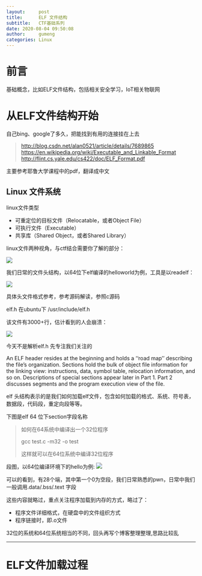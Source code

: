 ```yaml
---
layout:     post
title:      ELF 文件结构
subtitle:   CTF基础系列
date: 2020-08-04 09:50:08
author:     gumeng
categories: Linux
---
```


# 前言

基础概念，比如ELF文件结构，包括相关安全学习，IoT相关物联网

# 从ELF文件结构开始

自己bing、google了多久，把能找到有用的连接挂在上去

>http://blog.csdn.net/alan0521/article/details/7689865
>https://en.wikipedia.org/wiki/Executable_and_Linkable_Format
>http://flint.cs.yale.edu/cs422/doc/ELF_Format.pdf


主要参考耶鲁大学课程中的pdf，翻译成中文

## Linux 文件系统

linux文件类型

- 可重定位的目标文件（Relocatable，或者Object File）
- 可执行文件（Executable）
- 共享库（Shared Object，或者Shared Library）

linux文件两种视角，与ctf结合需要你了解的部分：

![](http://i.imgur.com/JbotCkK.png)

我们日常的文件头结构，以64位下elf编译的helloworld为例，工具是以readelf：

![](http://i.imgur.com/3LcpwS1.png)

具体头文件格式参考，参考源码解读，参照c源码

elf.h 在ubuntu下 /usr/include/elf.h

该文件有3000+行，估计看到的人会崩溃：

![](http://i.imgur.com/7QtLFBP.png)

今天不是解析elf.h 先专注我们关注的


An ELF header resides at the beginning and holds a ‘‘road map’’ describing the file’s organization. Sections hold the bulk of object file information for the linking view: instructions, data, symbol table, relocation information, and so on. Descriptions of special sections appear later in Part 1. Part 2 discusses segments and the program execution view of the file.

elf 头结构表示的是我们如何加载elf文件，包含如何加载的格式、系统、符号表，数据段，代码段，重定向段等等。

下图是elf 64 位下section字段名称

> 
> 如何在64系统中编译出一个32位程序
> 
> gcc test.c -m32 -o test 
> 
> 这样就可以在64位系统中编译32位程序

段图，以64位编译环境下的hello为例:
![](http://i.imgur.com/FJHtUrs.png)

可以的看到，有28个端，其中第一个0为空段，我们日常熟悉的pwn，日常中我们一般调用.data/.bss/.text 字段

这些内容就略过，重点关注程序加载到内存的方式，略过了：

- 程序文件详细格式，在硬盘中的文件组织方式
- 程序链接时，即.o文件

32位的系统和64位系统相当的不同，回头再写个博客整理整理,思路比较乱


----------


##


# ELF文件加载过程










